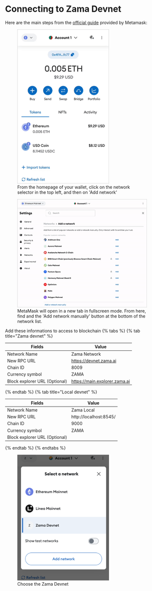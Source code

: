 # Connecting to Zama Devnet

<!-- markdown-link-check-disable -->

Here are the main steps from the [official guide](https://support.metamask.io/hc/en-us/articles/360043227612-How-to-add-a-custom-network-RPC) provided by Metamask:

<!-- markdown-link-check-enable -->

<figure><img src="../.gitbook/assets/metamask_add_network.gif" alt="How to add network from popup" width="300"><figcaption>
From the homepage of your wallet, click on the network selector in the top left, and then on 'Add network'
</figcaption></figure>

<figure><img src="../.gitbook/assets/metamask_add_network2.webp" alt="How to add network"><figcaption>
MetaMask will open in a new tab in fullscreen mode. From here, find and the 'Add network manually' button at the bottom of the network list.</figcaption></figure>
<!-- markdown-link-check-disable -->

Add these informations to access to blockchain
{% tabs %}
{% tab title="Zama devnet" %}

| Fields                        | Value                         |
| ----------------------------- | ----------------------------- |
| Network Name                  | Zama Network                  |
| New RPC URL                   | https://devnet.zama.ai        |
| Chain ID                      | 8009                          |
| Currency symbol               | ZAMA                          |
| Block explorer URL (Optional) | https://main.explorer.zama.ai |

{% endtab %}
{% tab title="Local devnet" %}

| Fields                        | Value                  |
| ----------------------------- | ---------------------- |
| Network Name                  | Zama Local             |
| New RPC URL                   | http://localhost:8545/ |
| Chain ID                      | 9000                   |
| Currency symbol               | ZAMA                   |
| Block explorer URL (Optional) |                        |

{% endtab %}
{% endtabs %}

<!-- markdown-link-check-enable -->

<figure><img src="../.gitbook/assets/metamask_select_network.png" alt="How to select correct network on Metamask" width="300"><figcaption>
Choose the Zama Devnet</figcaption></figure>
